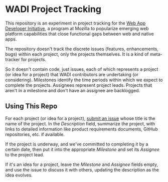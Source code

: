 # WADI Project Tracking

This repository is an experiment in project tracking for the [Web App Developer Initiative](https://wiki.mozilla.org/Apps), a program at Mozilla to popularize emerging web platform capabilities that close functional gaps between web and native apps.

The repository doesn't track the discrete issues (features, enhancements, bugs) within each project, only the projects themselves. It is a kind of meta-tracker for projects.

So it doesn't contain code, just issues, each of which represents a project (or idea for a project) that WADI contributors are undertaking (or considering). Milestones identify the time periods within which we expect to complete the projects. Assignees represent project leads. Projects that aren't in a milestone and don't have an assignee are backlogged.

## Using This Repo

For each project (or idea for a project), [submit an issue](https://github.com/mozilla/wadi/issues/new) whose title is the name of the project. In the *Description* field, summarize the project, with links to detailed information like product requirements documents, GitHub repositories, etc. if available.

If the project is underway, and we've committed to completing it by a certain date, then put it into the appropriate *Milestone* and set its *Assignee* to the project lead.

If it's an idea for a project, leave the *Milestone* and *Assignee* fields empty, and use the issue to discuss it with others, updating the description as the idea evolves.
